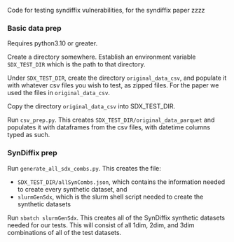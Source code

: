 Code for testing syndiffix vulnerabilities, for the syndiffix paper zzzz

### Basic data prep

Requires python3.10 or greater.

Create a directory somewhere. Establish an environment variable `SDX_TEST_DIR` which is the path to that directory.

Under `SDX_TEST_DIR`, create the directory `original_data_csv`, and populate it with whatever csv files you wish to test, as zipped files. For the paper we used the files in `original_data_csv`.

Copy the directory `original_data_csv` into SDX_TEST_DIR.

Run `csv_prep.py`. This creates `SDX_TEST_DIR/original_data_parquet` and populates it with dataframes from the csv files, with datetime columns typed as such.

### SynDiffix prep

Run `generate_all_sdx_combs.py`. This creates the file:
* `SDX_TEST_DIR/allSynCombs.json`, which contains the information needed to create every synthetic dataset, and
* `slurmGenSdx`, which is the slurm shell script needed to create the synthetic datasets

Run `sbatch slurmGenSdx`. This creates all of the SynDiffix synthetic datasets needed for our tests. This will consist of all 1dim, 2dim, and 3dim combinations of all of the test datasets.